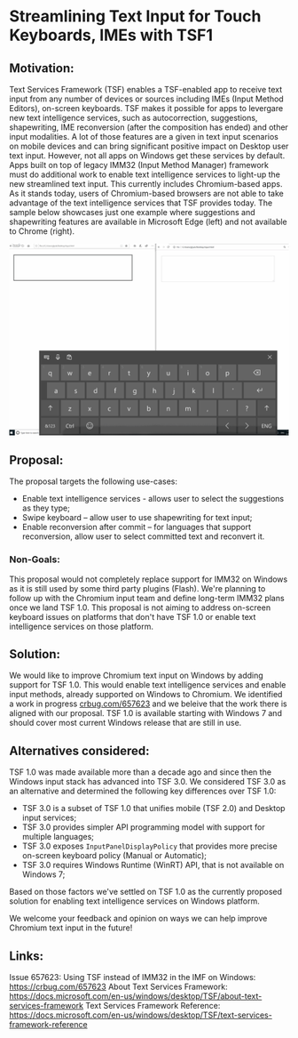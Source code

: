 # Streamlining Text Input for Touch Keyboards, IMEs with TSF1

## Motivation:

Text Services Framework (TSF) enables a TSF-enabled app to receive text input from any number of devices or sources including IMEs (Input Method Editors), on-screen keyboards. 
TSF makes it possible for apps to levergare new text intelligence services, such as autocorrection, suggestions, shapewriting, IME reconversion (after the composition has ended) and other input modalities. A lot of those features are a given in text input scenarios on mobile devices and can bring significant positive impact on Desktop user text input. 
However, not all apps on Windows get these services by default. Apps built on top of legacy IMM32 (Input Method Manager) framework must do additional work to enable text intelligence services to light-up the new streamlined text input. This currently includes Chromium-based apps. 
As it stands today, users of Chromium-based browsers are not able to take advantage of the text intelligence services that TSF provides today. The sample below showcases just one example where suggestions and shapewriting features are available in Microsoft Edge (left) and not available to Chrome (right).

![](Edge_Chrome_SIP.gif)

## Proposal:

The proposal targets the following use-cases:
* Enable text intelligence services - allows user to select the suggestions as they type;
* Swipe keyboard – allow user to use shapewriting for text input;
* Enable reconversion after commit – for languages that support reconversion, allow user to select committed text and reconvert it.

### Non-Goals:

This proposal would not completely replace support for IMM32 on Windows as it is still used by some third party plugins (Flash). We're planning to follow up with the Chromium input team and define  long-term IMM32 plans once we land TSF 1.0.
This proposal is not aiming to address on-screen keyboard issues on platforms that don't have TSF 1.0 or enable text intelligence services on those platform. 

## Solution:

We would like to improve Chromium text input on Windows by adding support for TSF 1.0. This would enable text intelligence services and enable input methods, already supported on Windows to Chromium. We identified a work in progress [crbug.com/657623](https://bugs.chromium.org/p/chromium/issues/detail?id=657623) and we beleive that the work there is aligned with our proposal.
TSF 1.0 is available starting with Windows 7 and should cover most current Windows release that are still in use.

## Alternatives considered:

TSF 1.0 was made available more than a decade ago and since then the Windows input stack has advanced into TSF 3.0. 
We considered TSF 3.0 as an alternative and determined the following key differences over TSF 1.0:

* TSF 3.0 is a subset of TSF 1.0 that unifies mobile (TSF 2.0) and Desktop input services;
* TSF 3.0 provides simpler API programming model with support for multiple languages;
* TSF 3.0 exposes ```InputPanelDisplayPolicy``` that provides more precise on-screen keyboard policy (Manual or Automatic);
* TSF 3.0 requires Windows Runtime (WinRT) API, that is not available on Windows 7;

Based on those factors we've settled on TSF 1.0 as the currently proposed solution for enabling text intelligence services on Windows platform.

We welcome your feedback and opinion on ways we can help improve Chromium text input in the future! 

## Links:

Issue 657623: Using TSF instead of IMM32 in the IMF on Windows: https://crbug.com/657623
About Text Services Framework: https://docs.microsoft.com/en-us/windows/desktop/TSF/about-text-services-framework
Text Services Framework Reference: https://docs.microsoft.com/en-us/windows/desktop/TSF/text-services-framework-reference



